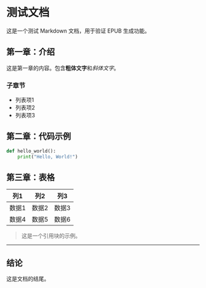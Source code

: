 # 测试文档

这是一个测试 Markdown 文档，用于验证 EPUB 生成功能。

## 第一章：介绍

这是第一章的内容。包含**粗体文字**和*斜体文字*。

### 子章节

- 列表项1
- 列表项2
- 列表项3

## 第二章：代码示例

```python
def hello_world():
    print("Hello, World!")
```

## 第三章：表格

| 列1 | 列2 | 列3 |
|-----|-----|-----|
| 数据1 | 数据2 | 数据3 |
| 数据4 | 数据5 | 数据6 |

> 这是一个引用块的示例。

---

## 结论

这是文档的结尾。